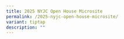 ```yaml
---
title: 2025 NYJC Open House Microsite
permalink: /2025-nyjc-open-house-microsite/
variant: tiptap
description: ""
---
```

